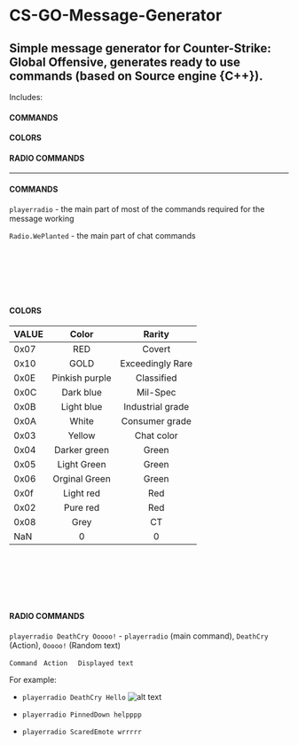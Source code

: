 # CS-GO-Message-Generator
Simple message generator for Counter-Strike: Global Offensive,  generates ready to use commands (based on Source engine {C++}).
---
Includes:
#### COMMANDS 
#### COLORS 
#### RADIO COMMANDS
---


#### COMMANDS

```playerradio``` - the main part of most of the commands required for the message working

```Radio.WePlanted``` - the main part of chat commands

<br />
<br />
<br />
<br />
<br />

#### COLORS

| VALUE         | Color            | Rarity           |
| ------------- |:----------------:| :---------------:|
| 0x07          | RED              | Covert           |
| 0x10          | GOLD             | Exceedingly Rare |
| 0x0E          | Pinkish purple   | Classified       |
| 0x0C          | Dark blue        | Mil-Spec         |
| 0x0B          | Light blue       | Industrial grade |
| 0x0A          | White            | Consumer grade   |
| 0x03          | Yellow           | Chat color       |
| 0x04          | Darker green     | Green            | 
| 0x05          | Light Green      | Green            |
| 0x06          | Orginal Green    | Green            |
| 0x0f          | Light red        | Red              |
| 0x02          | Pure red         | Red              |
| 0x08          | Grey             | CT               |
| NaN           | 0                | 0                | 

<br />
<br />
<br />
<br />
<br />

#### RADIO COMMANDS

```playerradio DeathCry Ooooo!``` - ```playerradio``` (main command), ```DeathCry``` (Action), ```Ooooo!``` (Random text)

```Command``` &nbsp; ```Action ``` &nbsp; ```Displayed text```

For example:

* ```playerradio DeathCry Hello```
![alt text](https://github.com/adam-p/markdown-here/raw/master/src/common/images/icon48.png "Command 1")

* ```playerradio PinnedDown helpppp```
* ```playerradio ScaredEmote wrrrrr```

